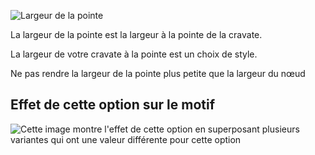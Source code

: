 ![Largeur de la pointe](tipwidth.svg)

La largeur de la pointe est la largeur à la pointe de la cravate.

La largeur de votre cravate à la pointe est un choix de style.

<Note>

Ne pas rendre la largeur de la pointe plus petite que la largeur du nœud

</Note>

## Effet de cette option sur le motif

![Cette image montre l'effet de cette option en superposant plusieurs variantes qui ont une valeur différente pour cette option](trayvon_tipwidth_sample.svg "Effet de cette option sur le motif")
